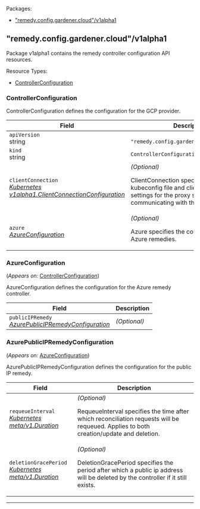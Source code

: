 <p>Packages:</p>
<ul>
<li>
<a href="#%22remedy.config.gardener.cloud%22%2fv1alpha1">&#34;remedy.config.gardener.cloud&#34;/v1alpha1</a>
</li>
</ul>
<h2 id="&#34;remedy.config.gardener.cloud&#34;/v1alpha1">&#34;remedy.config.gardener.cloud&#34;/v1alpha1</h2>
<p>
<p>Package v1alpha1 contains the remedy controller configuration API resources.</p>
</p>
Resource Types:
<ul><li>
<a href="#%22remedy.config.gardener.cloud%22/v1alpha1.ControllerConfiguration">ControllerConfiguration</a>
</li></ul>
<h3 id="&#34;remedy.config.gardener.cloud&#34;/v1alpha1.ControllerConfiguration">ControllerConfiguration
</h3>
<p>
<p>ControllerConfiguration defines the configuration for the GCP provider.</p>
</p>
<table>
<thead>
<tr>
<th>Field</th>
<th>Description</th>
</tr>
</thead>
<tbody>
<tr>
<td>
<code>apiVersion</code></br>
string</td>
<td>
<code>
&#34;remedy.config.gardener.cloud&#34;/v1alpha1
</code>
</td>
</tr>
<tr>
<td>
<code>kind</code></br>
string
</td>
<td><code>ControllerConfiguration</code></td>
</tr>
<tr>
<td>
<code>clientConnection</code></br>
<em>
<a href="https://godoc.org/k8s.io/component-base/config/v1alpha1#ClientConnectionConfiguration">
Kubernetes v1alpha1.ClientConnectionConfiguration
</a>
</em>
</td>
<td>
<em>(Optional)</em>
<p>ClientConnection specifies the kubeconfig file and client connection
settings for the proxy server to use when communicating with the apiserver.</p>
</td>
</tr>
<tr>
<td>
<code>azure</code></br>
<em>
<a href="#%22remedy.config.gardener.cloud%22/v1alpha1.AzureConfiguration">
AzureConfiguration
</a>
</em>
</td>
<td>
<em>(Optional)</em>
<p>Azure specifies the configuration for all Azure remedies.</p>
</td>
</tr>
</tbody>
</table>
<h3 id="&#34;remedy.config.gardener.cloud&#34;/v1alpha1.AzureConfiguration">AzureConfiguration
</h3>
<p>
(<em>Appears on:</em>
<a href="#%22remedy.config.gardener.cloud%22/v1alpha1.ControllerConfiguration">ControllerConfiguration</a>)
</p>
<p>
<p>AzureConfiguration defines the configuration for the Azure remedy controller.</p>
</p>
<table>
<thead>
<tr>
<th>Field</th>
<th>Description</th>
</tr>
</thead>
<tbody>
<tr>
<td>
<code>publicIPRemedy</code></br>
<em>
<a href="#%22remedy.config.gardener.cloud%22/v1alpha1.AzurePublicIPRemedyConfiguration">
AzurePublicIPRemedyConfiguration
</a>
</em>
</td>
<td>
<em>(Optional)</em>
</td>
</tr>
</tbody>
</table>
<h3 id="&#34;remedy.config.gardener.cloud&#34;/v1alpha1.AzurePublicIPRemedyConfiguration">AzurePublicIPRemedyConfiguration
</h3>
<p>
(<em>Appears on:</em>
<a href="#%22remedy.config.gardener.cloud%22/v1alpha1.AzureConfiguration">AzureConfiguration</a>)
</p>
<p>
<p>AzurePublicIPRemedyConfiguration defines the configuration for the public IP remedy.</p>
</p>
<table>
<thead>
<tr>
<th>Field</th>
<th>Description</th>
</tr>
</thead>
<tbody>
<tr>
<td>
<code>requeueInterval</code></br>
<em>
<a href="https://kubernetes.io/docs/reference/generated/kubernetes-api/v1.15/#duration-v1-meta">
Kubernetes meta/v1.Duration
</a>
</em>
</td>
<td>
<em>(Optional)</em>
<p>RequeueInterval specifies the time after which reconciliation requests will be
requeued. Applies to both creation/update and deletion.</p>
</td>
</tr>
<tr>
<td>
<code>deletionGracePeriod</code></br>
<em>
<a href="https://kubernetes.io/docs/reference/generated/kubernetes-api/v1.15/#duration-v1-meta">
Kubernetes meta/v1.Duration
</a>
</em>
</td>
<td>
<em>(Optional)</em>
<p>DeletionGracePeriod specifies the period after which a public ip address will be
deleted by the controller if it still exists.</p>
</td>
</tr>
</tbody>
</table>
<hr/>
